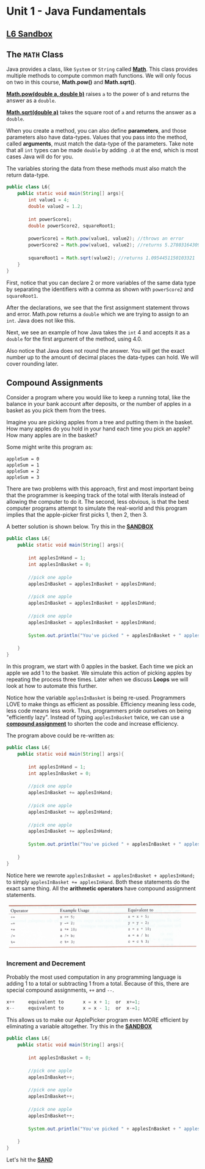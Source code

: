 # Unit 1 - Java Fundamentals

## [L6 Sandbox][sandbox]

## The `MATH` Class

Java provides a class, like `System` or `String` called [**Math**](https://docs.oracle.com/javase/8/docs/api/java/lang/Math.html). This class provides multiple methods to compute common math functions. We will only focus on two in this course, **Math.pow()** and **Math.sqrt()**.

[**Math.pow(double a, double b)**](https://docs.oracle.com/javase/8/docs/api/java/lang/Math.html#pow-double-double-) raises `a` to the power of `b` and returns the answer as a `double`.

[**Math.sqrt(double a)**](https://docs.oracle.com/javase/8/docs/api/java/lang/Math.html#sqrt-double-) takes the square root of `a` and returns the answer as a `double`.

When you create a method, you can also define **parameters**, and those parameters also have data-types. Values that you pass into the method, called **arguments**, must match the data-type of the parameters. Take note that all `int` types can be made `double` by adding `.0` at the end, which is most cases Java will do for you.

 The variables storing the data from these methods must also match the return data-type.

```java
public class L6{
    public static void main(String[] args){
        int value1 = 4;
        double value2 = 1.2;
        
        int powerScore1;
        double powerScore2, squareRoot1;
        
        powerScore1 = Math.pow(value1, value2); //throws an error
        powerScore2 = Math.pow(value1, value2); //returns 5.278031643091577
    
        squareRoot1 = Math.sqrt(value2); //returns 1.0954451150103321
    }
}
```
First, notice that you can declare 2 or more variables of the same data type by separating the identifiers with a comma as shown with `powerScore2` and `squareRoot1`. 

After the declarations, we see that the first assignment statement throws and error. Math.pow returns a `double` which we are trying to assign to an `int`. Java does not like this. 

Next, we see an example of how Java takes the `int` 4 and accepts it as a `double` for the first argument of the method, using 4.0. 

Also notice that Java does not round the answer. You will get the exact number up to the amount of decimal places the data-types can hold. We will cover rounding later. 

## Compound Assignments

Consider a program where you would like to keep a running total, like the balance in your bank account after deposits, or the number of apples in a basket as you pick them from the trees.

Imagine you are picking apples from a tree and putting them in the basket. How many apples do you hold in your hand each time you pick an apple? How many apples are in the basket?

Some might write this program as: 
```
appleSum = 0
appleSum = 1
appleSum = 2
appleSum = 3
```
There are two problems with this approach, first and most important being that the programmer is keeping track of the total with literals instead of allowing the computer to do it. The second, less obvious, is that the best computer programs attempt to simulate the real-world and this program implies that the apple-picker first picks 1, then 2, then 3. 

A better solution is shown below. Try this in the  [**SANDBOX**][sandbox]

```java
public class L6{
    public static void main(String[] args){
        
        int applesInHand = 1;
        int applesInBasket = 0; 
        
        //pick one apple
        applesInBasket = applesInBasket + applesInHand;
        
        //pick one apple
        applesInBasket = applesInBasket + applesInHand;
        
        //pick one apple
        applesInBasket = applesInBasket + applesInHand;
        
        System.out.println("You've picked " + applesInBasket + " apples");       

    }
}
```

In this program, we start with 0 apples in the basket. Each time we pick an apple we add 1 to the basket. We simulate this action of picking apples by repeating the process three times. Later when we discuss **Loops** we will look at how to automate this further. 

Notice how the variable `applesInBasket` is being re-used. Programmers LOVE to make things as efficient as possible. Efficiency meaning less code, less code means less work. Thus, programmers pride ourselves on being "efficiently lazy".  Instead of typing `applesInBasket` twice, we can use a [**compound assignment**](https://www.tutorialspoint.com/Compound-assignment-operators-in-Java) to shorten the code and increase efficiency. 

The program above could be re-written as:
```java
public class L6{
    public static void main(String[] args){
        
        int applesInHand = 1;
        int applesInBasket = 0; 
        
        //pick one apple
        applesInBasket += applesInHand;
        
        //pick one apple
        applesInBasket += applesInHand;
        
        //pick one apple
        applesInBasket += applesInHand;
        
        System.out.println("You've picked " + applesInBasket + " apples");   

    }
}
```
Notice here we rewrote `applesInBasket = applesInBasket + applesInHand;` to simply `applesInBasket += applesInHand`. Both these statements do the exact same thing. All the **arithmetic operators** have compound assignment statements.

![](compound-assignments.png)

### Increment and Decrement

Probably the most used computation in any programming language is adding 1 to a total or subtracting 1 from a total. Because of this, there are special compound assignments, `++` and `--`. 

```java
x++     equivalent to       x = x + 1;  or  x+=1;
x--     equivalent to       x = x - 1;  or  x-=1; 
```

This allows us to make our ApplePicker program even MORE efficient by eliminating a variable altogether. Try this in the  [**SANDBOX**][sandbox]

```java
public class L6{
    public static void main(String[] args){
        
        int applesInBasket = 0; 
        
        //pick one apple
        applesInBasket++;
        
        //pick one apple
        applesInBasket++;
        
        //pick one apple
        applesInBasket++;
        
        System.out.println("You've picked " + applesInBasket + " apples");   

    }
}
```

Let's hit the [**SAND**][sandbox]

[sandbox]: ../L6.java